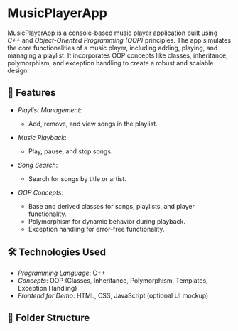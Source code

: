 # MusicPlayerApp

MusicPlayerApp is a console-based music player application built using *C++* and *Object-Oriented Programming (OOP)* principles. The app simulates the core functionalities of a music player, including adding, playing, and managing a playlist. It incorporates OOP concepts like classes, inheritance, polymorphism, and exception handling to create a robust and scalable design.

## 🚀 Features

- *Playlist Management*: 
  - Add, remove, and view songs in the playlist.

- *Music Playback*: 
  - Play, pause, and stop songs.

- *Song Search*: 
  - Search for songs by title or artist.

- *OOP Concepts*:
  - Base and derived classes for songs, playlists, and player functionality.
  - Polymorphism for dynamic behavior during playback.
  - Exception handling for error-free functionality.

## 🛠 Technologies Used

- *Programming Language*: C++
- *Concepts*: OOP (Classes, Inheritance, Polymorphism, Templates, Exception Handling)
- *Frontend for Demo*: HTML, CSS, JavaScript (optional UI mockup)

## 📂 Folder Structure
